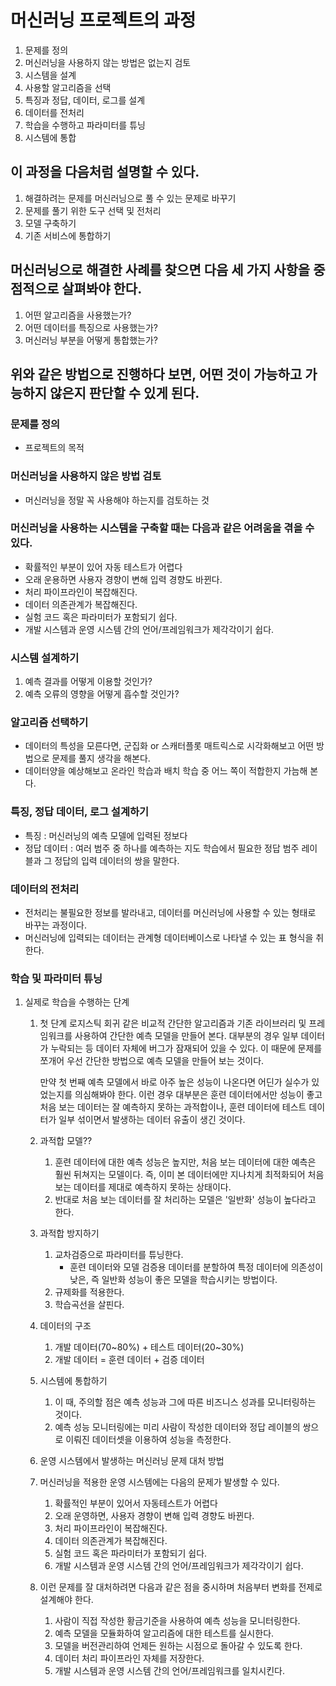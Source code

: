 # 머신러닝 프로젝트의 과정

1. 문제를 정의
2. 머신러닝을 사용하지 않는 방법은 없는지 검토
3. 시스템을 설계
4. 사용할 알고리즘을 선택
5. 특징과 정답, 데이터, 로그를 설계
6. 데이터를 전처리
7. 학습을 수행하고 파라미터를 튜닝
8. 시스템에 통합



## 이 과정을 다음처럼 설명할 수 있다.

1. 해결하려는 문제를 머신러닝으로 풀 수 있는 문제로 바꾸기
2. 문제를 풀기 위한 도구 선택 및 전처리
3. 모델 구축하기
4. 기존 서비스에 통합하기



## 머신러닝으로 해결한 사례를 찾으면 다음 세 가지 사항을 중점적으로 살펴봐야 한다.

1. 어떤 알고리즘을 사용했는가?
2. 어떤 데이터를 특징으로 사용했는가?
3. 머신러닝 부분을 어떻게 통합했는가?



## 위와 같은 방법으로 진행하다 보면, 어떤 것이 가능하고 가능하지 않은지 판단할 수 있게 된다.



### 문제를 정의

- 프로젝트의 목적

### 머신러닝을 사용하지 않은 방법 검토

- 머신러닝을 정말 꼭 사용해야 하는지를 검토하는 것

### 머신러닝을 사용하는 시스템을 구축할 때는 다음과 같은 어려움을 겪을 수 있다.

- 확률적인 부분이 있어 자동 테스트가 어렵다
- 오래 운용하면 사용자 경향이 변해 입력 경향도 바뀐다. 
- 처리 파이프라인이 복잡해진다.
- 데이터 의존관계가 복잡해진다.
- 실험 코드 혹은 파라미터가 포함되기 쉽다.
- 개발 시스템과 운영 시스템 간의 언어/프레임워크가 제각각이기 쉽다.

### 시스템 설계하기

1. 예측 결과를 어떻게 이용할 것인가?
2. 예측 오류의 영향을 어떻게 흡수할 것인가?

### 알고리즘 선택하기

- 데이터의 특성을 모른다면, 군집화 or 스캐터플롯 매트릭스로 시각화해보고 어떤 방법으로 문제를 풀지 생각을 해본다.
- 데이터양을 예상해보고 온라인 학습과 배치 학습 중 어느 쪽이 적합한지 가늠해 본다.

### 특징, 정답 데이터, 로그 설계하기

- 특징 : 머신러닝의 예측 모델에 입력된 정보다
- 정답 데이터 : 여러 범주 중 하나를 예측하는 지도 학습에서 필요한 정답 범주 레이블과 그 정답의 입력 데이터의 쌍을 말한다.

### 데이터의 전처리

- 전처리는 불필요한 정보를 발라내고, 데이터를 머신러닝에 사용할 수 있는 형태로 바꾸는 과정이다.
- 머신러닝에 입력되는 데이터는 관계형 데이터베이스로 나타낼 수 있는 표 형식을 취한다.

### 학습 및 파라미터 튜닝

1. 실제로 학습을 수행하는 단계

   1. 첫 단계 로지스틱 회귀 같은 비교적 간단한 알고리즘과 기존 라이브러리 및 프레임워크를 사용하여 간단한 예측 모델을 만들어 본다. 대부분의 경우 일부 데이터가 누락되는 등 데이터 자체에 버그가 잠재되어 있을 수 있다. 이 때문에 문제를 쪼개어 우선 간단한 방법으로 예측 모델을 만들어 보는 것이다. 

      만약 첫 번째 예측 모델에서 바로 아주 높은 성능이 나온다면 어딘가 실수가 있었는지를 의심해봐야 한다. 이런 경우 대부분은 훈련 데이터에서만 성능이 좋고 처음 보는 데이터는 잘 예측하지 못하는 과적합이나, 훈련 데이터에 테스트 데이터가 일부 섞이면서 발생하는 데이터 유출이 생긴 것이다.

   2. 과적합 모델??

      1. 훈련 데이터에 대한 예측 성능은 높지만, 처음 보는 데이터에 대한 예측은 훨씬 뒤쳐지는 모델이다. 즉, 이미 본 데이터에만 지나치게 최적화되어 처음 보는 데이터를 제대로 예측하지 못하는 상태이다.
      2. 반대로 처음 보는 데이터를 잘 처리하는 모델은 '일반화' 성능이 높다라고 한다.

   3. 과적합 방지하기

      1. 교차검증으로 파라미터를 튜닝한다.
         - 훈련 데이터와 모델 검증용 데이터를 분할하여 특정 데이터에 의존성이 낮은, 즉 일반화 성능이 좋은 모델을 학습시키는 방법이다.
      2. 규제화를 적용한다.
      3. 학습곡선을 살핀다.

   4. 데이터의 구조

      1. 개발 데이터(70~80%) + 테스트 데이터(20~30%)
      2. 개발 데이터 = 훈련 데이터 + 검증 데이터

   5. 시스템에 통합하기

      1. 이 때, 주의할 점은 예측 성능과 그에 따른 비즈니스 성과를 모니터링하는 것이다.
      2. 예측 성능 모니터링에는 미리 사람이 작성한 데이터와 정답 레이블의 쌍으로 이뤄진 데이터셋을 이용하여 성능을 측정한다.

   6. 운영 시스템에서 발생하는 머신러닝 문제 대처 방법

   7. 머신러닝을 적용한 운영 시스템에는 다음의 문제가 발생할 수 있다.

      1. 확률적인 부분이 있어서 자동테스트가 어렵다
      2. 오래 운영하면, 사용자 경향이 변해 입력 경향도 바뀐다.
      3. 처리 파이프라인이 복잡해진다.
      4. 데이터 의존관계가 복잡해진다.
      5. 실험 코드 혹은 파라미터가 포함되기 쉽다.
      6. 개발 시스템과 운영 시스템 간의 언어/프레임워크가 제각각이기 쉽다.

   8. 이런 문제를 잘 대처하려면 다음과 같은 점을 중시하며 처음부터 변화를 전제로 설계해야 한다.

      1. 사람이 직접 작성한 황금기준을 사용하여 예측 성능을 모니터링한다.
      2. 예측 모델을 모듈화하여 알고리즘에 대한 테스트를 실시한다.
      3. 모델을 버전관리하여 언제든 원하는 시점으로 돌아갈 수 있도록 한다.
      4. 데이터 처리 파이프라인 자체를 저장한다. 
      5. 개발 시스템과 운영 시스템 간의 언어/프레임워크를 일치시킨다.
